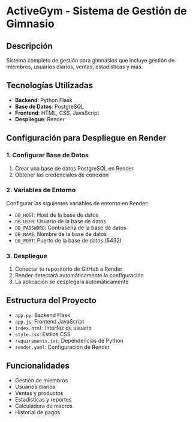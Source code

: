 # ActiveGym - Sistema de Gestión de Gimnasio

## Descripción
Sistema completo de gestión para gimnasios que incluye gestión de miembros, usuarios diarios, ventas, estadísticas y más.

## Tecnologías Utilizadas
- **Backend**: Python Flask
- **Base de Datos**: PostgreSQL
- **Frontend**: HTML, CSS, JavaScript
- **Despliegue**: Render

## Configuración para Despliegue en Render

### 1. Configurar Base de Datos
1. Crear una base de datos PostgreSQL en Render
2. Obtener las credenciales de conexión

### 2. Variables de Entorno
Configurar las siguientes variables de entorno en Render:
- `DB_HOST`: Host de la base de datos
- `DB_USER`: Usuario de la base de datos
- `DB_PASSWORD`: Contraseña de la base de datos
- `DB_NAME`: Nombre de la base de datos
- `DB_PORT`: Puerto de la base de datos (5432)

### 3. Despliegue
1. Conectar tu repositorio de GitHub a Render
2. Render detectará automáticamente la configuración
3. La aplicación se desplegará automáticamente

## Estructura del Proyecto
- `app.py`: Backend Flask
- `app.js`: Frontend JavaScript
- `index.html`: Interfaz de usuario
- `style.css`: Estilos CSS
- `requirements.txt`: Dependencias de Python
- `render.yaml`: Configuración de Render

## Funcionalidades
- Gestión de miembros
- Usuarios diarios
- Ventas y productos
- Estadísticas y reportes
- Calculadora de macros
- Historial de pagos
